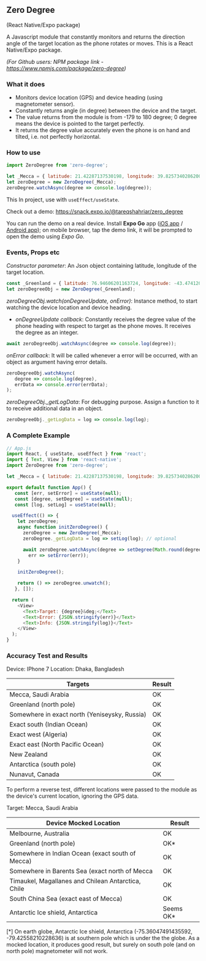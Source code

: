 ## Zero Degree
(React Native/Expo package)

A Javascript module that constantly monitors and returns the direction angle of the target location as the phone rotates or moves. This is a React Native/Expo package.


*(For Github users: NPM package link - https://www.npmjs.com/package/zero-degree)*

### What it does
- Monitors device location (GPS) and device heading (using magnetometer sensor).
- Constantly returns angle (in degree) between the device and the target.
- The value returns from the module is from -179 to 180 degree; 0 degree means the device is pointed to the target perfectly.
- It returns the degree value accurately even the phone is on hand and tilted, i.e. not perfectly horizontal.

### How to use
```js
import ZeroDegree from 'zero-degree';

let _Mecca = { latitude: 21.42287137530198, longitude: 39.82573402862004 };
let zeroDegree = new ZeroDegree(_Mecca);
zeroDegree.watchAsync(degree => console.log(degree));
```

This In project, use with `useEffect/useState`.

Check out a demo: https://snack.expo.io/@tareqshahriar/zero_degree

You can run the demo on a real device. Install **Expo Go** app (<a href="https://apps.apple.com/us/app/expo-go/id982107779">iOS app</a> / <a href="https://play.google.com/store/apps/details?id=host.exp.exponent&hl=en&gl=US">Android app</a>); on mobile browser, tap the demo link, it will be prompted to open the demo using *Expo Go*.

### Events, Props etc
*Constructor parameter*: An Json object containing latitude, longitude of the target location.
```js
const _Greenland = { latitude: 76.94606201163724, longitude: -43.474120688453034 };
let zeroDegreeObj = new ZeroDegree(_Greenland);
```

*zeroDegreeObj.watch(onDegreeUpdate, onError)*: Instance method, to start watching the device location and device heading.
- *onDegreeUpdate callback*: Constantly receives the degree value of the phone heading with respect to target as the phone moves. It receives the degree as an integer.
```js
await zeroDegreeObj.watchAsync(degree => console.log(degree));
```

*onError callback*: It will be called whenever a error will be occurred, with an object as argument having error details.

```js
zeroDegreeObj.watchAsync(
   degree => console.log(degree), 
   errData => console.error(errData);
);
```

*zeroDegreeObj._getLogData*: For debugging purpose. Assign a function to it to receive additional data in an object.
```js
zeroDegreeObj._getLogData = log => console.log(log);
```

### A Complete Example
```js
// App.js
import React, { useState, useEffect } from 'react';
import { Text, View } from 'react-native';
import ZeroDegree from 'zero-degree';

let _Mecca = { latitude: 21.42287137530198, longitude: 39.82573402862004 };

export default function App() {
   const [err, setError] = useState(null);
   const [degree, setDegree] = useState(null);
   const [log, setLog] = useState(null);

  useEffect(() => {
    let zeroDegree;
    async function initZeroDegree() {
      zeroDegree = new ZeroDegree(_Mecca);  
      zeroDegree._getLogData = log => setLog(log); // optional

      await zeroDegree.watchAsync(degree => setDegree(Math.round(degree)),
        err => setError(err));
    }

    initZeroDegree();

    return () => zeroDegree.unwatch();
   }, []);

  return (
    <View>
      <Text>Target: {degree}&deg;</Text>
      <Text>Error: {JSON.stringify(err)}</Text>
      <Text>Info: {JSON.stringify(log)}</Text>
    </View>
  );
}
```

### Accuracy Test and Results
Device: IPhone 7
Location: Dhaka, Bangladesh

| Targets | Result |
| --------|--------|
| Mecca, Saudi Arabia | OK |
| Greenland (north pole) | OK |
| Somewhere in exact north (Yeniseysky, Russia)  | OK |
| Exact south (Indian Ocean) | OK |
| Exact west (Algeria) | OK |
| Exact east (North Pacific Ocean) | OK |
| New Zealand | OK |
| Antarctica (south pole) | OK |
| Nunavut, Canada | OK |

To perform a reverse test, different locations were passed to the module as the device's current location, ignoring the GPS data.

Target: Mecca, Saudi Arabia

| Device Mocked Location            | Result |
| ----------------                  | ------ |
| Melbourne, Australia              | OK     |
| Greenland (north pole)            | OK*    |
| Somewhere in Indian Ocean (exact south of Mecca) | OK     |
| Somewhere in Barents Sea (exact north of Mecca | OK     |
| Timaukel, Magallanes and Chilean Antarctica, Chile | OK     |
| South China Sea (exact east of Mecca) | OK     |
| Antarctic Ice shield, Antarctica  | Seems OK*  |

[*] On earth globe, Antarctic Ice shield, Antarctica (-75.36047491435592, -79.42558210228636) is at southern pole which is under the the globe. As a mocked location, it produces good result, but surely on south pole (and on north pole) magnetometer will not work.
